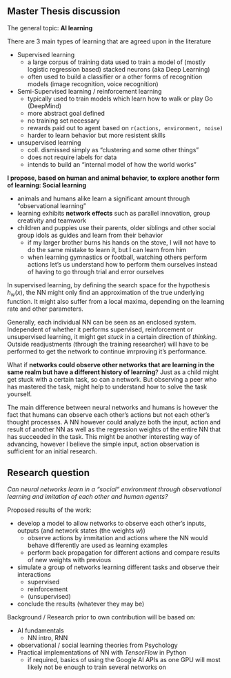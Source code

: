 ## Master Thesis discussion

The general topic: **AI learning**

There are 3 main types of learning that are agreed upon in the literature

- Supervised learning
	- a large corpus of training data used to train a model of (mostly logistic regression based) stacked neurons (aka Deep Learning)
	- often used to build a classifier or a other forms of recognition models (image recognition, voice recognition)
- Semi-Supervised learning / reinforcement learning
	- typically used to train models which learn how to walk or play Go (DeepMind)
	- more abstract goal defined 
	- no training set necessary
	- rewards paid out to agent based on `r(actions, environment, noise)`
	- harder to learn behavior but more resistent skills
- unsupervised learning
	- coll. dismissed simply as “clustering and some other things”
	- does not require labels for data
	- intends to build an “internal model of how the world works”

**I propose, based on human and animal behavior, to explore another form of learning: Social learning**

- animals and humans alike learn a significant amount through “observational learning”
- learning exhibits **network effects** such as parallel innovation, group creativity and teamwork
- children and puppies use their parents, older siblings and other social group idols as guides and learn from their behavior
	- if my larger brother burns his hands on the stove, I will not have to do the same mistake to learn it, but I can learn from him
	- when learning gymnastics or football, watching others perform actions let’s us understand how to perform them ourselves instead of having to go through trial and error ourselves

In supervised learning, by defining the search space for the hypothesis  $h_w(x)$, the NN might only find an approximation of the true underlying function. It might also suffer from a local maxima, depending on the learning rate and other parameters.

Generally, each individual NN can be seen as an enclosed system. Independent of whether it performs supervised, reinforcement or unsupervised learning, it might get *stuck* in a certain direction of *thinking*. Outside readjustments (through the training researcher) will have to be performed to get the network to continue imrproving it’s performance. 

What if **networks could observe other networks that are learning in the same realm but have a different history of learning**? Just as a child might get stuck with a certain task, so can a network. But observing a peer who has mastered the task, might help to understand how to solve the task yourself. 

The main difference between neural networks and humans is however the fact that humans can observe each other’s actions but not each other’s thought processes. A NN however could analyze both the input, action and result of another NN as well as the regression weights of the entire NN that has succeeded in the task. This might be another interesting way of advancing, however I believe the simple input, action observation is sufficient for an initial research. 

## Research question

*Can neural networks learn in a “social“ environment through observational learning and imitation of each other and human agents?*

Proposed results of the work:

-	develop a model to allow networks to observe each other’s inputs, outputs (and network states (the weights $w$))
	-	observe actions by immitation and actions where the NN would behave differently are used as learning examples
	- 	perform back propagation for different actions and compare results of new weights with previous
-	simulate a group of networks learning different tasks and observe their interactions
	-	supervised
	-	reinforcement
	-	(unsupervised)
-	conclude the results (whatever they may be)

Background / Research prior to own contribution will be based on:

- AI fundamentals
	- NN intro, RNN 
- observational / social learning theories from Psychology
- Practical implementations of NN with *TensorFlow* in Python
	- if required, basics of using the Google AI APIs as one GPU will most likely not be enough to train several networks on
